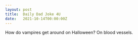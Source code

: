 ```yaml
---
layout: post
title:  Daily Dad Joke 4U
date:   2021-10-14T00:00:00Z
---
```

How do vampires get around on Halloween? On blood vessels.
